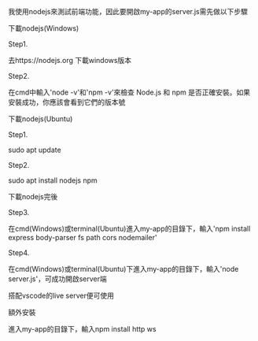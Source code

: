我使用nodejs來測試前端功能，因此要開啟my-app的server.js需先做以下步驟  

下載nodejs(Windows)  

Step1.  

去https://nodejs.org 下載windows版本  

Step2.  

在cmd中輸入'node -v'和'npm -v'來檢查 Node.js 和 npm 是否正確安裝。如果安裝成功，你應該會看到它們的版本號  

下載nodejs(Ubuntu)  

Step1.  

sudo apt update  

Step2.  

sudo apt install nodejs npm  

下載nodejs完後  

Step3.  

在cmd(Windows)或terminal(Ubuntu)進入my-app的目錄下，輸入'npm install express body-parser fs path cors nodemailer'  

Step4.  

在cmd(Windows)或terminal(Ubuntu)下進入my-app的目錄下，輸入'node server.js'，可成功開啟server端  

搭配vscode的live server便可使用

額外安裝  

進入my-app的目錄下，輸入npm install http ws